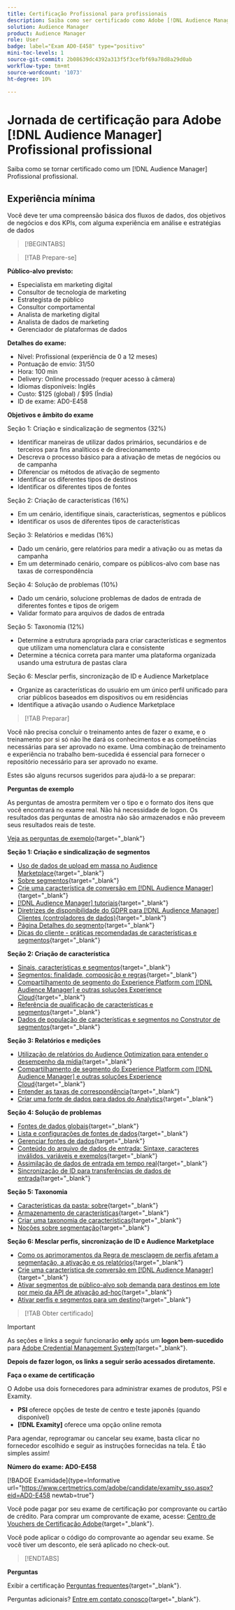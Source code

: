 ```yaml
---
title: Certificação Profissional para profissionais
description: Saiba como ser certificado como Adobe [!DNL Audience Manager] Profissional profissional.
solution: Audience Manager
product: Audience Manager
role: User
badge: label="Exam AD0-E458" type="positivo"
mini-toc-levels: 1
source-git-commit: 2b08639dc4392a313f5f3cefbf69a78d8a29d0ab
workflow-type: tm+mt
source-wordcount: '1073'
ht-degree: 10%

---
```


# Jornada de certificação para Adobe [!DNL Audience Manager] Profissional profissional

Saiba como se tornar certificado como um [!DNL Audience Manager] Profissional profissional.

## Experiência mínima

Você deve ter uma compreensão básica dos fluxos de dados, dos objetivos de negócios e dos KPIs, com alguma experiência em análise e estratégias de dados

>[!BEGINTABS]

>[!TAB Prepare-se]

**Público-alvo previsto:**

* Especialista em marketing digital
* Consultor de tecnologia de marketing
* Estrategista de público
* Consultor comportamental
* Analista de marketing digital
* Analista de dados de marketing
* Gerenciador de plataformas de dados

**Detalhes do exame:**

* Nível: Profissional (experiência de 0 a 12 meses)
* Pontuação de envio: 31/50
* Hora: 100 min
* Delivery: Online processado (requer acesso à câmera)
* Idiomas disponíveis: Inglês
* Custo: $125 (global) / $95 (Índia)
* ID de exame: AD0-E458

**Objetivos e âmbito do exame**

Seção 1: Criação e sindicalização de segmentos (32%)

* Identificar maneiras de utilizar dados primários, secundários e de terceiros para fins analíticos e de direcionamento
* Descreva o processo básico para a ativação de metas de negócios ou de campanha
* Diferenciar os métodos de ativação de segmento
* Identificar os diferentes tipos de destinos
* Identificar os diferentes tipos de fontes

Seção 2: Criação de características (16%)

* Em um cenário, identifique sinais, características, segmentos e públicos
* Identificar os usos de diferentes tipos de características

Seção 3: Relatórios e medidas (16%)

* Dado um cenário, gere relatórios para medir a ativação ou as metas da campanha
* Em um determinado cenário, compare os públicos-alvo com base nas taxas de correspondência

Seção 4: Solução de problemas (10%)

* Dado um cenário, solucione problemas de dados de entrada de diferentes fontes e tipos de origem
* Validar formato para arquivos de dados de entrada

Seção 5: Taxonomia (12%)

* Determine a estrutura apropriada para criar características e segmentos que utilizam uma nomenclatura clara e consistente
* Determine a técnica correta para manter uma plataforma organizada usando uma estrutura de pastas clara

Seção 6: Mesclar perfis, sincronização de ID e Audience Marketplace

* Organize as características do usuário em um único perfil unificado para criar públicos baseados em dispositivos ou em residências
* Identifique a ativação usando o Audience Marketplace

>[!TAB Preparar]

Você não precisa concluir o treinamento antes de fazer o exame, e o treinamento por si só não lhe dará os conhecimentos e as competências necessárias para ser aprovado no exame. Uma combinação de treinamento e experiência no trabalho bem-sucedida é essencial para fornecer o repositório necessário para ser aprovado no exame.

Estes são alguns recursos sugeridos para ajudá-lo a se preparar:

**Perguntas de exemplo**

As perguntas de amostra permitem ver o tipo e o formato dos itens que você encontrará no exame real. Não há necessidade de logon. Os resultados das perguntas de amostra não são armazenados e não preveem seus resultados reais de teste.

[Veja as perguntas de exemplo](https://scorpion.caveon.com/launchpad/ad0-e458-adobe-audience-manager-business-practitioner-professional-copy-dvaivw){target="_blank"}

**Seção 1: Criação e sindicalização de segmentos**

* [Uso de dados de upload em massa no Audience Marketplace](https://experienceleague.adobe.com/docs/audience-manager-learn/tutorials/audience-marketplace/buying-data/bulk-uploading-data-usage-into-the-audience-marketplace.html?lang=en){target="_blank"}
* [Sobre segmentos](https://experienceleague.adobe.com/docs/analytics/components/segmentation/seg-overview.html?lang=pt-BR){target="_blank"}
* [Crie uma característica de conversão em [!DNL Audience Manager]](https://experienceleague.adobe.com/docs/audience-manager-learn/tutorials/build-and-manage-audiences/traits-and-segments/creating-conversion-traits.html?lang=en){target="_blank"}
* [[!DNL Audience Manager] tutoriais](https://experienceleague.adobe.com/docs/audience-manager-learn/tutorials/overview.html?lang=tr){target="_blank"}
* [Diretrizes de disponibilidade do GDPR para [!DNL Audience Manager] Clientes (controladores de dados)](https://experienceleague.adobe.com/docs/audience-manager/user-guide/overview/data-privacy/data-privacy-reference/aam-gdpr-readiness.html?lang=en){target="_blank"}
* [Página Detalhes do segmento](https://experienceleague.adobe.com/docs/audience-manager/user-guide/features/segments/segment-summary-view.html?lang=en){target="_blank"}
* [Dicas do cliente - práticas recomendadas de características e segmentos](https://experienceleague.adobe.com/docs/audience-manager-learn/tutorials/build-and-manage-audiences/traits-and-segments/customer-tips-traits-and-segments-best-practices.html%3Flang%3Dja){target="_blank"}

**Seção 2: Criação de característica**

* [Sinais, características e segmentos](https://experienceleague.adobe.com/docs/audience-manager/user-guide/reference/signal-trait-segment.html?lang=en){target="_blank"}
* [Segmentos: finalidade, composição e regras](https://experienceleague.adobe.com/docs/audience-manager/user-guide/features/segments/segments-purpose.html?lang=en){target="_blank"}
* [Compartilhamento de segmento do Experience Platform com [!DNL Audience Manager] e outras soluções Experience Cloud](https://experienceleague.adobe.com/docs/audience-manager/user-guide/implementation-integration-guides/integration-experience-platform/aam-aep-audience-sharing.){target="_blank"}
* [Referência de qualificação de características e segmentos](https://experienceleague.adobe.com/docs/audience-manager/user-guide/features/traits/trait-and-segment-qualification-reference.html?lang=en){target="_blank"}
* [Dados de população de características e segmentos no Construtor de segmentos](https://experienceleague.adobe.com/docs/audience-manager/user-guide/features/segments/segment-builder-data.html?lang=en){target="_blank"}

**Seção 3: Relatórios e medições**

* [Utilização de relatórios do Audience Optimization para entender o desempenho da mídia](https://experienceleague.adobe.com/docs/audience-manager-learn/tutorials/reports/using-audience-optimization-reports-to-understand-media-performance.html?lang=en){target="_blank"}
* [Compartilhamento de segmento do Experience Platform com [!DNL Audience Manager] e outras soluções Experience Cloud](https://experienceleague.adobe.com/docs/audience-manager/user-guide/implementation-integration-guides/integration-experience-platform/aam-aep-audience-sharing.html?lang=en){target="_blank"}
* [Entender as taxas de correspondência](https://experienceleague.adobe.com/docs/audience-manager-learn/tutorials/data-activation/destinations-basics/understanding-match-rates.html?lang=en){target="_blank"}
* [Criar uma fonte de dados para dados do Analytics](https://experienceleague.adobe.com/docs/audience-manager-learn/tutorials/setup-and-admin/data-sources/create-a-data-source-for-analytics-data.html?lang=ru){target="_blank"}

**Seção 4: Solução de problemas**

* [Fontes de dados globais](https://experienceleague.adobe.com/docs/audience-manager/user-guide/features/data-sources/global-data-sources.html?lang=en#:~:text=Global%20data%20sources%20are%20accessible,by%20manufacturers%20for%20advertising%20purposes.){target="_blank"}
* [Lista e configurações de fontes de dados](https://experienceleague.adobe.com/docs/audience-manager/user-guide/features/data-sources/datasources-list-and-settings.html?lang=en){target="_blank"}
* [Gerenciar fontes de dados](https://experienceleague.adobe.com/docs/audience-manager/user-guide/features/data-sources/manage-datasources.html?lang=en){target="_blank"}
* [Conteúdo do arquivo de dados de entrada: Sintaxe, caracteres inválidos, variáveis e exemplos](https://experienceleague.adobe.com/docs/audience-manager/user-guide/implementation-integration-guides/sending-audience-data/batch-data-transfer-process/inbound-file-contents.html?lang=en){target="_blank"}
* [Assimilação de dados de entrada em tempo real](https://experienceleague.adobe.com/docs/audience-manager/user-guide/implementation-integration-guides/sending-audience-data/real-time-inbound-data-integration/real-time-data-transfer.html?lang=en){target="_blank"}
* [Sincronização de ID para transferências de dados de entrada](https://experienceleague.adobe.com/docs/audience-manager/user-guide/implementation-integration-guides/sending-audience-data/batch-data-transfer-process/id-sync-http.html?lang=pt-BR){target="_blank"}

**Seção 5: Taxonomia**

* [Características da pasta: sobre](https://experienceleague.adobe.com/docs/audience-manager/user-guide/features/traits/about-folder-traits.html?lang=en){target="_blank"}
* [Armazenamento de características](https://experienceleague.adobe.com/docs/audience-manager/user-guide/features/traits/trait-storage.html?lang=en){target="_blank"}
* [Criar uma taxonomia de características](https://experienceleague.adobe.com/docs/audience-manager-learn/tutorials/build-and-manage-audiences/traits-and-segments/creating-a-trait-taxonomy.html?lang=en){target="_blank"}
* [Noções sobre segmentação](https://experienceleague.adobe.com/docs/experience-manager-cloud-service/content/sites/authoring/personalization/segmentation.html?lang=en){target="_blank"}

**Seção 6: Mesclar perfis, sincronização de ID e Audience Marketplace**

* [Como os aprimoramentos da Regra de mesclagem de perfis afetam a segmentação, a ativação e os relatórios](https://experienceleague.adobe.com/docs/audience-manager-learn/tutorials/build-and-manage-audiences/profile-merge/how-profile-merge-rule-enhancements-impact-segmentation-activation-and-reporting.html?lang=en){target="_blank"}
* [Crie uma característica de conversão em [!DNL Audience Manager]](https://experienceleague.adobe.com/docs/audience-manager-learn/tutorials/build-and-manage-audiences/traits-and-segments/creating-conversion-traits.html?lang=en){target="_blank"}
* [Ativar segmentos de público-alvo sob demanda para destinos em lote por meio da API de ativação ad-hoc](https://experienceleague.adobe.com/docs/experience-platform/destinations/api/ad-hoc-activation-api.html?lang=en){target="_blank"}
* [Ativar perfis e segmentos para um destino](https://experienceleague.adobe.com/docs/platform-learn/tutorials/destinations/activate-profiles-and-segments-to-a-destination.html?lang=pt-BR){target="_blank"}

>[!TAB Obter certificado]

>[!IMPORTANT]
>
>As seções e links a seguir funcionarão **only** após um **logon bem-sucedido** para [Adobe Credential Management System](http://www.certmetrics.com/adobe){target="_blank"}.


**Depois de fazer logon, os links a seguir serão acessados diretamente.**

**Faça o exame de certificação**

O Adobe usa dois fornecedores para administrar exames de produtos, PSI e Examity.

* **PSI** oferece opções de teste de centro e teste japonês (quando disponível)
* **[!DNL Examity]** oferece uma opção online remota

Para agendar, reprogramar ou cancelar seu exame, basta clicar no fornecedor escolhido e seguir as instruções fornecidas na tela. É tão simples assim!

**Número do exame: AD0-E458**

[!BADGE Examidade]{type=Informative url="https://www.certmetrics.com/adobe/candidate/examity_sso.aspx?eid=AD0-E458 newtab=true"}

Você pode pagar por seu exame de certificação por comprovante ou cartão de crédito. Para comprar um comprovante de exame, acesse: [Centro de Vouchers de Certificação Adobe](https://market.xvoucher.com/adobe/global){target="_blank"}.

Você pode aplicar o código do comprovante ao agendar seu exame. Se você tiver um desconto, ele será aplicado no check-out.

>[!ENDTABS]

**Perguntas**

Exibir a certificação [Perguntas frequentes](https://experienceleague.adobe.com/docs/certification/certification/faq.html?lang=en){target="_blank"}.

Perguntas adicionais? [Entre em contato conosco](mailto:certif@adobe.com){target="_blank"}.
